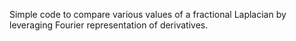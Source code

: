 Simple code to compare various values of a fractional Laplacian by leveraging Fourier representation of derivatives. 
